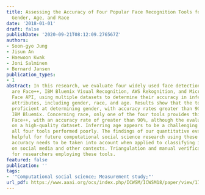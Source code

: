 ```yaml
---
title: Assessing the Accuracy of Four Popular Face Recognition Tools for Inferring
  Gender, Age, and Race
date: '2018-01-01'
draft: false
publishDate: '2020-09-21T08:12:09.276567Z'
authors:
- Soon-gyo Jung
- Jisun An
- Haewoon Kwak
- Joni Salminen
- Bernard Jansen
publication_types:
- 1
abstract: In this research, we evaluate four widely used face detection tools, which
  are Face++, IBM Bluemix Visual Recognition, AWS Rekognition, and Microsoft Azure
  Face API, using multiple datasets to determine their accuracy in inferring user
  attributes, including gender, race, and age. Results show that the tools are generally
  proficient at determining gender, with accuracy rates greater than 90%, except for
  IBM Bluemix. Concerning race, only one of the four tools provides this capability,
  Face++, with an accuracy rate of greater than 90%, although the evaluation was performed
  on a high-quality dataset. Inferring age appears to be a challenging problem, as
  all four tools performed poorly. The findings of our quantitative evaluation are
  helpful for future computational social science research using these tools, as their
  accuracy needs to be taken into account when applied to classifying individuals
  on social media and other contexts. Triangulation and manual verification are suggested
  for researchers employing these tools.
featured: false
publication: ''
tags:
- '"Computational social science; Measurement study;"'
url_pdf: https://www.aaai.org/ocs/index.php/ICWSM/ICWSM18/paper/view/17839
---
```


